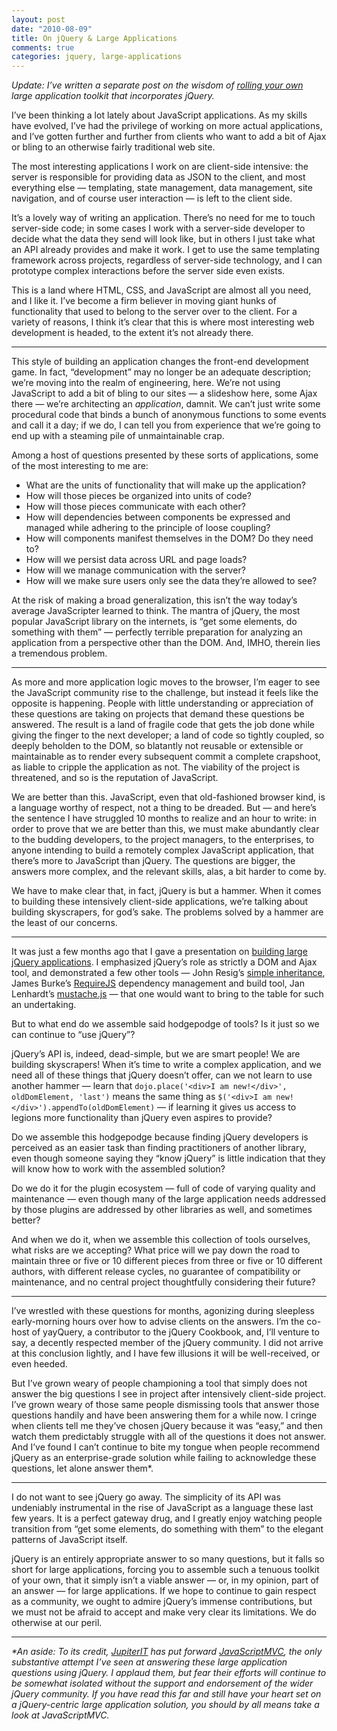 ```yaml
--- 
layout: post
date: "2010-08-09"
title: On jQuery & Large Applications
comments: true
categories: jquery, large-applications
---
```


<p><em>Update: I&rsquo;ve written a separate post on the wisdom of <a href="http://blog.rebeccamurphey.com/on-rolling-your-own">rolling your own</a> large application toolkit that incorporates jQuery.</em></p>

<p>I&rsquo;ve been thinking a lot lately about JavaScript applications. As my skills have evolved, I&rsquo;ve had the privilege of working on more actual applications, and I&rsquo;ve gotten further and further from clients who want to add a bit of Ajax or bling to an otherwise fairly traditional web site.</p>

<p>The most interesting applications I work on are client-side intensive: the server is responsible for providing data as JSON to the client, and most everything else &mdash; templating, state management, data management, site navigation, and of course user interaction &mdash; is left to the client side.</p>

<p>It&rsquo;s a lovely way of writing an application. There&rsquo;s no need for me to touch server-side code; in some cases I work with a server-side developer to decide what the data they send will look like, but in others I just take what an API already provides and make it work. I get to use the same templating framework across projects, regardless of server-side technology, and I can prototype complex interactions before the server side even exists.</p>

<p>This is a land where HTML, CSS, and JavaScript are almost all you need, and I like it. I&rsquo;ve become a firm believer in moving giant hunks of functionality that used to belong to the server over to the client. For a variety of reasons, I think it&rsquo;s clear that this is where most interesting web development is headed, to the extent it&rsquo;s not already there.</p>

<hr />

<p>This style of building an application changes the front-end development game. In fact, &ldquo;development&rdquo; may no longer be an adequate description; we&rsquo;re moving into the realm of engineering, here. We&rsquo;re not using JavaScript to add a bit of bling to our sites &mdash; a slideshow here, some Ajax there &mdash; we&rsquo;re architecting an <em>application</em>, damnit. We can&rsquo;t just write some procedural code that binds a bunch of anonymous functions to some events and call it a day; if we do, I can tell you from experience that we&rsquo;re going to end up with a steaming pile of unmaintainable crap.</p>

<p>Among a host of questions presented by these sorts of applications, some of the most interesting to me are:</p>

<ul>
<li>What are the units of functionality that will make up the application?</li>
<li>How will those pieces be organized into units of code?</li>
<li>How will those pieces communicate with each other?</li>
<li>How will dependencies between components be expressed and managed while adhering to the principle of loose coupling?</li>
<li>How will components manifest themselves in the DOM? Do they need to?</li>
<li>How will we persist data across URL and page loads?</li>
<li>How will we manage communication with the server?</li>
<li>How will we make sure users only see the data they&rsquo;re allowed to see?</li>
</ul>


<p>At the risk of making a broad generalization, this isn&rsquo;t the way today&rsquo;s average JavaScripter learned to think. The mantra of jQuery, the most popular JavaScript library on the internets, is &ldquo;get some elements, do something with them&rdquo; &mdash; perfectly terrible preparation for analyzing an application from a perspective other than the DOM. And, IMHO, therein lies a tremendous problem.</p>

<hr />

<p>As more and more application logic moves to the browser, I&rsquo;m eager to see the JavaScript community rise to the challenge, but instead it feels like the opposite is happening. People with little understanding or appreciation of these questions are taking on projects that demand these questions be answered. The result is a land of fragile code that gets the job done while giving the finger to the next developer; a land of code so tightly coupled, so deeply beholden to the DOM, so blatantly not reusable or extensible or maintainable as to render every subsequent commit a complete crapshoot, as liable to cripple the application as not. The viability of the project is threatened, and so is the reputation of JavaScript.</p>

<p>We are better than this. JavaScript, even that old-fashioned browser kind, is a language worthy of respect, not a thing to be dreaded. But &mdash; and here&rsquo;s the sentence I have struggled 10 months to realize and an hour to write: in order to prove that we are better than this, we must make abundantly clear to the budding developers, to the project managers, to the enterprises, to anyone intending to build a remotely complex JavaScript application, that there&rsquo;s more to JavaScript than jQuery. The questions are bigger, the answers more complex, and the relevant skills, alas, a bit harder to come by.</p>

<p>We have to make clear that, in fact, jQuery is but a hammer. When it comes to building these intensively client-side applications, we&rsquo;re talking about building skyscrapers, for god&rsquo;s sake. The problems solved by a hammer are the least of our concerns.</p>

<hr />

<p>It was just a few months ago that I gave a presentation on <a href="http://www.slideshare.net/rmurphey/building-large-jquery-applications">building large jQuery applications</a>. I emphasized jQuery&rsquo;s role as strictly a DOM and Ajax tool, and demonstrated a few other tools &mdash; John Resig&rsquo;s <a href="http://ejohn.org/blog/simple-javascript-inheritance/">simple inheritance</a>, James Burke&rsquo;s <a href="http://requirejs.org/">RequireJS</a> dependency management and build tool, Jan Lenhardt&rsquo;s <a href="http://github.com/janl/mustache.js/">mustache.js</a> &mdash; that one would want to bring to the table for such an undertaking.</p>

<p>But to what end do we assemble said hodgepodge of tools? Is it just so we can continue to &ldquo;use jQuery&rdquo;?</p>

<p>jQuery&rsquo;s API is, indeed, dead-simple, but we are smart people! We are building skyscrapers! When it&rsquo;s time to write a complex application, and we need all of these things that jQuery doesn&rsquo;t offer, can we not learn to use another hammer &mdash; learn that <code>dojo.place('&lt;div&gt;I am new!&lt;/div&gt;', oldDomElement, 'last')</code> means the same thing as <code>$('&lt;div&gt;I am new!&lt;/div&gt;').appendTo(oldDomElement)</code> &mdash; if learning it gives us access to legions more functionality than jQuery even aspires to provide?</p>

<p>Do we assemble this hodgepodge because finding jQuery developers is perceived as an easier task than finding practitioners of another library, even though someone saying they &ldquo;know jQuery&rdquo; is little indication that they will know how to work with the assembled solution?</p>

<p>Do we do it for the plugin ecosystem &mdash; full of code of varying quality and maintenance &mdash; even though many of the large application needs addressed by those plugins are addressed by other libraries as well, and sometimes better?</p>

<p>And when we do it, when we assemble this collection of tools ourselves, what risks are we accepting? What price will we pay down the road to maintain three or five or 10 different pieces from three or five or 10 different authors, with different release cycles, no guarantee of compatibility or maintenance, and no central project thoughtfully considering their future?</p>

<hr />

<p>I&rsquo;ve wrestled with these questions for months, agonizing during sleepless early-morning hours over how to advise clients on the answers. I&rsquo;m the co-host of yayQuery, a contributor to the jQuery Cookbook, and, I&rsquo;ll venture to say, a decently respected member of the jQuery community. I did not arrive at this conclusion lightly, and I have few illusions it will be well-received, or even heeded.</p>

<p>But I&rsquo;ve grown weary of people championing a tool that simply does not answer the big questions I see in project after intensively client-side project. I&rsquo;ve grown weary of those same people dismissing tools that answer those questions handily and have been answering them for a while now. I cringe when clients tell me they&rsquo;ve chosen jQuery because it was &ldquo;easy,&rdquo; and then watch them predictably struggle with all of the questions it does not answer. And I&rsquo;ve found I can&rsquo;t continue to bite my tongue when people recommend jQuery as an enterprise-grade solution while failing to acknowledge these questions, let alone answer them*.</p>

<hr />

<p>I do not want to see jQuery go away. The simplicity of its API was undeniably instrumental in the rise of JavaScript as a language these last few years. It is a perfect gateway drug, and I greatly enjoy watching people transition from &ldquo;get some elements, do something with them&rdquo; to the elegant patterns of JavaScript itself.</p>

<p>jQuery is an entirely appropriate answer to so many questions, but it falls so short for large applications, forcing you to assemble such a tenuous toolkit of your own, that it simply isn&rsquo;t a viable answer &mdash; or, in my opinion, part of an answer &mdash; for large applications. If we hope to continue to gain respect as a community, we ought to admire jQuery&rsquo;s immense contributions, but we must not be afraid to accept and make very clear its limitations. We do otherwise at our peril.</p>

<hr />

<p><em>*An aside: To its credit, <a href="http://jupiterit.com">JupiterIT</a> has put forward <a href="http://javascriptmvc.com">JavaScriptMVC</a>, the only substantive attempt I&rsquo;ve seen at answering these large application questions using jQuery. I applaud them, but fear their efforts will continue to be somewhat isolated without the support and endorsement of the wider jQuery community. If you have read this far and still have your heart set on a jQuery-centric large application solution, you should by all means take a look at JavaScriptMVC.</em></p>
